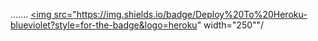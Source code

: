 .......
<a href="https://dashboard.heroku.com/new?template=https://github.com/shakida/Video-Compressor"><img src="https://img.shields.io/badge/Deploy%20To%20Heroku-blueviolet?style=for-the-badge&logo=heroku" width="250""/</a>  
